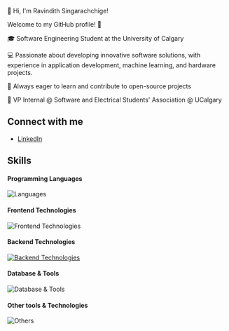 👋 Hi, I'm Ravindith Singarachchige!

Welcome to my GitHub profile! 🌟

🎓 Software Engineering Student at the University of Calgary

💻 Passionate about developing innovative software solutions, with experience in application development, machine learning, and hardware projects.

🌱 Always eager to learn and contribute to open-source projects

🚀 VP Internal @ Software and Electrical Students' Association @ UCalgary

## Connect with me
- [LinkedIn](https://www.linkedin.com/in/ravindith-sr)

## Skills

#### Programming Languages
![Languages](https://skillicons.dev/icons?i=c,cpp,js,go,python,java,swift,kotlin)

#### Frontend Technologies
![Frontend Technologies](https://skillicons.dev/icons?i=react,angular,next,html,css,tailwind)

#### Backend Technologies
[![Backend Technologies](https://skillicons.dev/icons?i=aws,azure,django,flask,docker,fastapi&perline=3)](https://skillicons.dev)

#### Database & Tools
![Database & Tools](https://skillicons.dev/icons?i=mysql,mongodb,bitbucket,jira)

#### Other tools & Technologies
![Others](https://skillicons.dev/icons?i=git,github,markdown,netlify,vercel,vscode,figma,,githubactions,gitlab)




